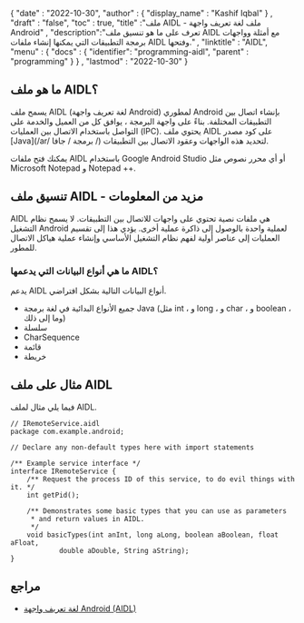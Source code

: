 {
  "date" : "2022-10-30",
  "author" : {
    "display_name" : "Kashif Iqbal"
} ,
  "draft" : "false",
  "toc" : true,
  "title" :"ملف AIDL - ملف لغة تعريف واجهة Android" ,
  "description":"تعرف على ما هو تنسيق ملف AIDL مع أمثلة وواجهات برمجة التطبيقات التي يمكنها إنشاء ملفات AIDL وفتحها." ,
  "linktitle" : "AIDL",
  "menu" : {
    "docs" : {
      "identifier": "programming-aidl",
      "parent" : "programming"
}
} ,
  "lastmod" : "2022-10-30"
}

## ما هو ملف AIDL؟

يسمح ملف AIDL (لغة تعريف واجهة Android) لمطوري Android بإنشاء اتصال بين التطبيقات المختلفة. بناءً على واجهة البرمجة ، يوافق كل من العميل والخدمة على التواصل باستخدام الاتصال بين العمليات (IPC). يحتوي ملف AIDL على كود مصدر [Java](/ar/ برمجة / جافا /) لتحديد هذه الواجهات وعقود الاتصال بين التطبيقات.

يمكنك فتح ملفات AIDL باستخدام Google Android Studio أو أي محرر نصوص مثل Microsoft Notepad و Notepad ++.

## تنسيق ملف AIDL - مزيد من المعلومات

AIDL هي ملفات نصية تحتوي على واجهات للاتصال بين التطبيقات. لا يسمح نظام التشغيل Android لعملية واحدة بالوصول إلى ذاكرة عملية أخرى. يؤدي هذا إلى تقسيم العمليات إلى عناصر أولية لفهم نظام التشغيل الأساسي وإنشاء عملية هياكل الاتصال للمطور.

### ما هي أنواع البيانات التي يدعمها AIDL؟

يدعم AIDL أنواع البيانات التالية بشكل افتراضي.

* جميع الأنواع البدائية في لغة برمجة Java (مثل int ، و long ، و char ، و boolean ، وما إلى ذلك)
* سلسلة
* CharSequence
* قائمة
* خريطة

## مثال على ملف AIDL

فيما يلي مثال لملف AIDL.

```
// IRemoteService.aidl
package com.example.android;

// Declare any non-default types here with import statements

/** Example service interface */
interface IRemoteService {
    /** Request the process ID of this service, to do evil things with it. */
    int getPid();

    /** Demonstrates some basic types that you can use as parameters
     * and return values in AIDL.
     */
    void basicTypes(int anInt, long aLong, boolean aBoolean, float aFloat,
            double aDouble, String aString);
}

```
## مراجع

* [لغة تعريف واجهة Android (AIDL)](https://stuff.mit.edu/afs/sipb/project/android/docs/guide/components/aidl.html)


